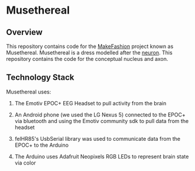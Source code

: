 # Musethereal

## Overview

This repository contains code for the [MakeFashion](http://www.makefashion.ca/) project known as Musethereal.
Musethereal is a dress modelled after the [neuron](https://en.wikipedia.org/wiki/Neuron).  This repository contains the code for the conceptual nucleus and axon.  

## Technology Stack

Musethereal uses:

1. The Emotiv EPOC+ EEG Headset to pull activity from the brain

2. An Android phone (we used the LG Nexus 5) connected to the EPOC+ via bluetooth and using the Emotiv community sdk to pull data from the headset

3. felHR85's UsbSerial library was used to communicate data from the EPOC+ to the Arduino

4. The Arduino uses Adafruit Neopixels RGB LEDs to represent brain state via color
